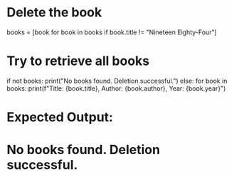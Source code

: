 # Delete the book
books = [book for book in books if book.title != "Nineteen Eighty-Four"]

# Try to retrieve all books
if not books:
    print("No books found. Deletion successful.")
else:
    for book in books:
        print(f"Title: {book.title}, Author: {book.author}, Year: {book.year}")

# Expected Output:
# No books found. Deletion successful.
